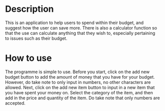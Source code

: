 # Description
This is an application to help users to spend within their budget, and suggest how the user can save more. There is also a calculator function so that the use can calculate anything that they wish to, especially pertaining to issues such as their budget.

# How to use
The programme is simple to use. Before you start, click on the add new budget button to add the amount of money that you have for your budget. However, do take note to only input in numbers, no other characters are allowed. Next, click on the add new item button to input in a new item that you have spent your money on. Select the category of the item, and then add in the price and quantity of the item. Do take note that only numbers are accepted.
